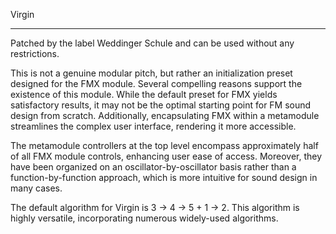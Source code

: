 Virgin




---------------------------------------------
Patched by the label Weddinger Schule
and can be used without any restrictions. 

This is not a genuine modular pitch, but 
rather an initialization preset designed 
for the FMX module. Several compelling 
reasons support the existence of this 
module. While the default preset for FMX 
yields satisfactory results, it may not 
be the optimal starting point for FM sound 
design from scratch. Additionally, 
encapsulating FMX within a metamodule 
streamlines the complex user interface, 
rendering it more accessible.

The metamodule controllers at the top 
level encompass approximately half of 
all FMX module controls, enhancing user 
ease of access. Moreover, they have 
been organized on an 
oscillator-by-oscillator basis rather 
than a function-by-function approach, 
which is more intuitive for sound design 
in many cases.

The default algorithm for Virgin is 
3 -> 4 -> 5 + 1 -> 2. This algorithm 
is highly versatile, incorporating 
numerous widely-used algorithms.
